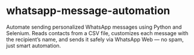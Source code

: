 # whatsapp-message-automation
Automate sending personalized WhatsApp messages using Python and Selenium. Reads contacts from a CSV file, customizes each message with the recipient’s name, and sends it safely via WhatsApp Web — no spam, just smart automation.
